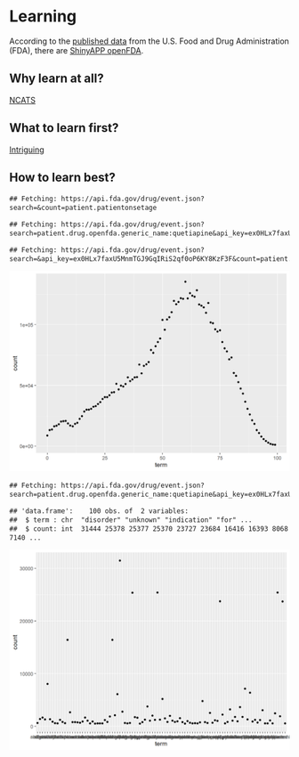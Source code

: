 # Learning

According to the [published data](https://open.fda.gov/) from the U.S. Food and Drug Administration (FDA), there are [ShinyAPP openFDA](https://openfda.shinyapps.io/RR_D/).

## Why learn at all?
[NCATS](https://pubs.acs.org/doi/pdf/10.1021/acsptsci.9b00056)

## What to learn first?
[Intriguing](http://serayamaouche.net/code/R/Rcode.html)

## How to learn best?


```
## Fetching: https://api.fda.gov/drug/event.json?search=&count=patient.patientonsetage
```

```
## Fetching: https://api.fda.gov/drug/event.json?search=patient.drug.openfda.generic_name:quetiapine&api_key=ex0HLx7faxU5MnmTGJ9GqIRiS2qf0oP6KY8KzF3F&count=seriousnesscongenitalanomali
```

```
## Fetching: https://api.fda.gov/drug/event.json?search=&api_key=ex0HLx7faxU5MnmTGJ9GqIRiS2qf0oP6KY8KzF3F&count=patient.patientonsetage
```

<img src="05-Learning_files/figure-html/unnamed-chunk-1-1.png" width="672" />

```
## Fetching: https://api.fda.gov/drug/event.json?search=patient.drug.openfda.generic_name:quetiapine&api_key=ex0HLx7faxU5MnmTGJ9GqIRiS2qf0oP6KY8KzF3F&count=patient.drug.drugindication
```

```
## 'data.frame':	100 obs. of  2 variables:
##  $ term : chr  "disorder" "unknown" "indication" "for" ...
##  $ count: int  31444 25378 25377 25370 23727 23684 16416 16393 8068 7140 ...
```

<img src="05-Learning_files/figure-html/unnamed-chunk-1-2.png" width="672" />
